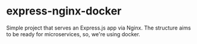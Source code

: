 # express-nginx-docker
Simple project that serves an Express.js app via Nginx. The structure aims to be ready for microservices, so, we're using docker.
